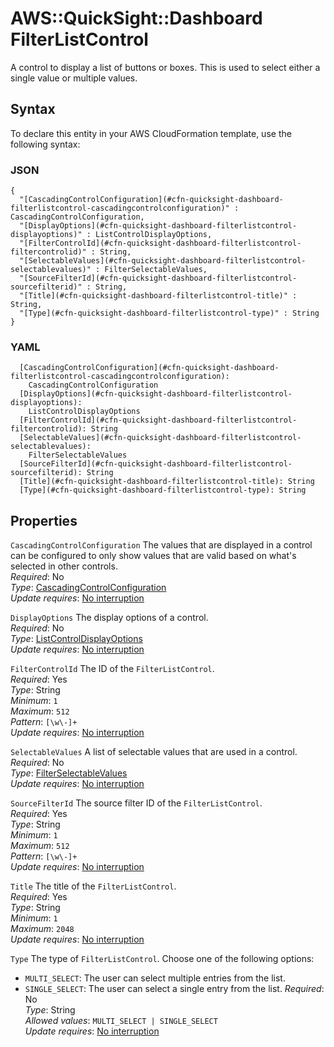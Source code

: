 # AWS::QuickSight::Dashboard FilterListControl<a name="aws-properties-quicksight-dashboard-filterlistcontrol"></a>

A control to display a list of buttons or boxes\. This is used to select either a single value or multiple values\.

## Syntax<a name="aws-properties-quicksight-dashboard-filterlistcontrol-syntax"></a>

To declare this entity in your AWS CloudFormation template, use the following syntax:

### JSON<a name="aws-properties-quicksight-dashboard-filterlistcontrol-syntax.json"></a>

```
{
  "[CascadingControlConfiguration](#cfn-quicksight-dashboard-filterlistcontrol-cascadingcontrolconfiguration)" : CascadingControlConfiguration,
  "[DisplayOptions](#cfn-quicksight-dashboard-filterlistcontrol-displayoptions)" : ListControlDisplayOptions,
  "[FilterControlId](#cfn-quicksight-dashboard-filterlistcontrol-filtercontrolid)" : String,
  "[SelectableValues](#cfn-quicksight-dashboard-filterlistcontrol-selectablevalues)" : FilterSelectableValues,
  "[SourceFilterId](#cfn-quicksight-dashboard-filterlistcontrol-sourcefilterid)" : String,
  "[Title](#cfn-quicksight-dashboard-filterlistcontrol-title)" : String,
  "[Type](#cfn-quicksight-dashboard-filterlistcontrol-type)" : String
}
```

### YAML<a name="aws-properties-quicksight-dashboard-filterlistcontrol-syntax.yaml"></a>

```
  [CascadingControlConfiguration](#cfn-quicksight-dashboard-filterlistcontrol-cascadingcontrolconfiguration):
    CascadingControlConfiguration
  [DisplayOptions](#cfn-quicksight-dashboard-filterlistcontrol-displayoptions):
    ListControlDisplayOptions
  [FilterControlId](#cfn-quicksight-dashboard-filterlistcontrol-filtercontrolid): String
  [SelectableValues](#cfn-quicksight-dashboard-filterlistcontrol-selectablevalues):
    FilterSelectableValues
  [SourceFilterId](#cfn-quicksight-dashboard-filterlistcontrol-sourcefilterid): String
  [Title](#cfn-quicksight-dashboard-filterlistcontrol-title): String
  [Type](#cfn-quicksight-dashboard-filterlistcontrol-type): String
```

## Properties<a name="aws-properties-quicksight-dashboard-filterlistcontrol-properties"></a>

`CascadingControlConfiguration` <a name="cfn-quicksight-dashboard-filterlistcontrol-cascadingcontrolconfiguration"></a>
The values that are displayed in a control can be configured to only show values that are valid based on what's selected in other controls\.  
_Required_: No  
_Type_: [CascadingControlConfiguration](aws-properties-quicksight-dashboard-cascadingcontrolconfiguration.md)  
_Update requires_: [No interruption](https://docs.aws.amazon.com/AWSCloudFormation/latest/UserGuide/using-cfn-updating-stacks-update-behaviors.html#update-no-interrupt)

`DisplayOptions` <a name="cfn-quicksight-dashboard-filterlistcontrol-displayoptions"></a>
The display options of a control\.  
_Required_: No  
_Type_: [ListControlDisplayOptions](aws-properties-quicksight-dashboard-listcontroldisplayoptions.md)  
_Update requires_: [No interruption](https://docs.aws.amazon.com/AWSCloudFormation/latest/UserGuide/using-cfn-updating-stacks-update-behaviors.html#update-no-interrupt)

`FilterControlId` <a name="cfn-quicksight-dashboard-filterlistcontrol-filtercontrolid"></a>
The ID of the `FilterListControl`\.  
_Required_: Yes  
_Type_: String  
_Minimum_: `1`  
_Maximum_: `512`  
_Pattern_: `[\w\-]+`  
_Update requires_: [No interruption](https://docs.aws.amazon.com/AWSCloudFormation/latest/UserGuide/using-cfn-updating-stacks-update-behaviors.html#update-no-interrupt)

`SelectableValues` <a name="cfn-quicksight-dashboard-filterlistcontrol-selectablevalues"></a>
A list of selectable values that are used in a control\.  
_Required_: No  
_Type_: [FilterSelectableValues](aws-properties-quicksight-dashboard-filterselectablevalues.md)  
_Update requires_: [No interruption](https://docs.aws.amazon.com/AWSCloudFormation/latest/UserGuide/using-cfn-updating-stacks-update-behaviors.html#update-no-interrupt)

`SourceFilterId` <a name="cfn-quicksight-dashboard-filterlistcontrol-sourcefilterid"></a>
The source filter ID of the `FilterListControl`\.  
_Required_: Yes  
_Type_: String  
_Minimum_: `1`  
_Maximum_: `512`  
_Pattern_: `[\w\-]+`  
_Update requires_: [No interruption](https://docs.aws.amazon.com/AWSCloudFormation/latest/UserGuide/using-cfn-updating-stacks-update-behaviors.html#update-no-interrupt)

`Title` <a name="cfn-quicksight-dashboard-filterlistcontrol-title"></a>
The title of the `FilterListControl`\.  
_Required_: Yes  
_Type_: String  
_Minimum_: `1`  
_Maximum_: `2048`  
_Update requires_: [No interruption](https://docs.aws.amazon.com/AWSCloudFormation/latest/UserGuide/using-cfn-updating-stacks-update-behaviors.html#update-no-interrupt)

`Type` <a name="cfn-quicksight-dashboard-filterlistcontrol-type"></a>
The type of `FilterListControl`\. Choose one of the following options:

- `MULTI_SELECT`: The user can select multiple entries from the list\.
- `SINGLE_SELECT`: The user can select a single entry from the list\.
  _Required_: No  
  _Type_: String  
  _Allowed values_: `MULTI_SELECT | SINGLE_SELECT`  
  _Update requires_: [No interruption](https://docs.aws.amazon.com/AWSCloudFormation/latest/UserGuide/using-cfn-updating-stacks-update-behaviors.html#update-no-interrupt)
